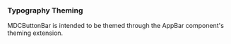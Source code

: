 ### Typography Theming

MDCButtonBar is intended to be themed through the AppBar component's theming extension.